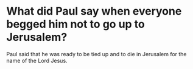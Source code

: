# What did Paul say when everyone begged him not to go up to Jerusalem?

Paul said that he was ready to be tied up and to die in Jerusalem for the name of the Lord Jesus.
